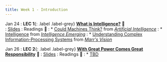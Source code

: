 ```yaml
---
title: Week 1 - Introduction
---
```


Jan 24
: **LEC 1**{: .label .label-grey} **[What is Intelligence?](https://harvard.hosted.panopto.com/Panopto/Pages/Viewer.aspx?id=6709f778-669e-44a8-ac5c-ae270165421c)** 🎥  
    : [Slides](https://canvas.harvard.edu/files/14215632/download?download_frd=1) 
: Readings 📖
: * [Could Machines Think?](https://canvas.harvard.edu/files/14184273/download?download_frd=1) from [_Artificial Intelligence_](https://us.macmillan.com/books/9780374715236/artificialintelligence)
: * [Intelligence](https://canvas.harvard.edu/files/14184275/download?download_frd=1) from [_Intelligence Emerging_](https://mitpress.mit.edu/books/intelligence-emerging) 
: * [Understanding Complex Information-Processing Systems](https://canvas.harvard.edu/files/14205722/download?download_frd=1) from [_Marr's Vision_](https://mitpress.mit.edu/books/vision) 

Jan 26
: **LEC 2**{: .label .label-grey} **[With Great Power Comes Great Responsibility](#)** 🎥 
    : [Slides](#) 
: Readings 📖
: * [TBD](#)
